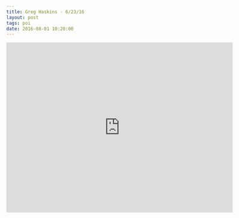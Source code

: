 ```yaml
---
title: Greg Haskins - 6/23/16
layout: post
tags: poi
date: 2016-08-01 10:20:00
---
```

<iframe width="603" height="452" src="https://www.youtube.com/embed/QuTR0avyDhY" frameborder="0" allowfullscreen="true"></iframe>

